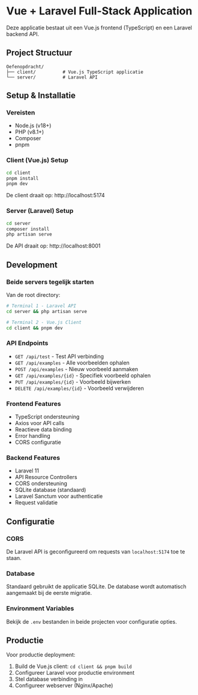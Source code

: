 # Vue + Laravel Full-Stack Application

Deze applicatie bestaat uit een Vue.js frontend (TypeScript) en een Laravel backend API.

## Project Structuur

```
Oefenopdracht/
├── client/          # Vue.js TypeScript applicatie
└── server/          # Laravel API
```

## Setup & Installatie

### Vereisten

- Node.js (v18+)
- PHP (v8.1+)
- Composer
- pnpm

### Client (Vue.js) Setup

```bash
cd client
pnpm install
pnpm dev
```

De client draait op: http://localhost:5174

### Server (Laravel) Setup

```bash
cd server
composer install
php artisan serve
```

De API draait op: http://localhost:8001

## Development

### Beide servers tegelijk starten

Van de root directory:

```bash
# Terminal 1 - Laravel API
cd server && php artisan serve

# Terminal 2 - Vue.js Client
cd client && pnpm dev
```

### API Endpoints

- `GET /api/test` - Test API verbinding
- `GET /api/examples` - Alle voorbeelden ophalen
- `POST /api/examples` - Nieuw voorbeeld aanmaken
- `GET /api/examples/{id}` - Specifiek voorbeeld ophalen
- `PUT /api/examples/{id}` - Voorbeeld bijwerken
- `DELETE /api/examples/{id}` - Voorbeeld verwijderen

### Frontend Features

- TypeScript ondersteuning
- Axios voor API calls
- Reactieve data binding
- Error handling
- CORS configuratie

### Backend Features

- Laravel 11
- API Resource Controllers
- CORS ondersteuning
- SQLite database (standaard)
- Laravel Sanctum voor authenticatie
- Request validatie

## Configuratie

### CORS

De Laravel API is geconfigureerd om requests van `localhost:5174` toe te staan.

### Database

Standaard gebruikt de applicatie SQLite. De database wordt automatisch aangemaakt bij de eerste migratie.

### Environment Variables

Bekijk de `.env` bestanden in beide projecten voor configuratie opties.

## Productie

Voor productie deployment:

1. Build de Vue.js client: `cd client && pnpm build`
2. Configureer Laravel voor productie environment
3. Stel database verbinding in
4. Configureer webserver (Nginx/Apache)
